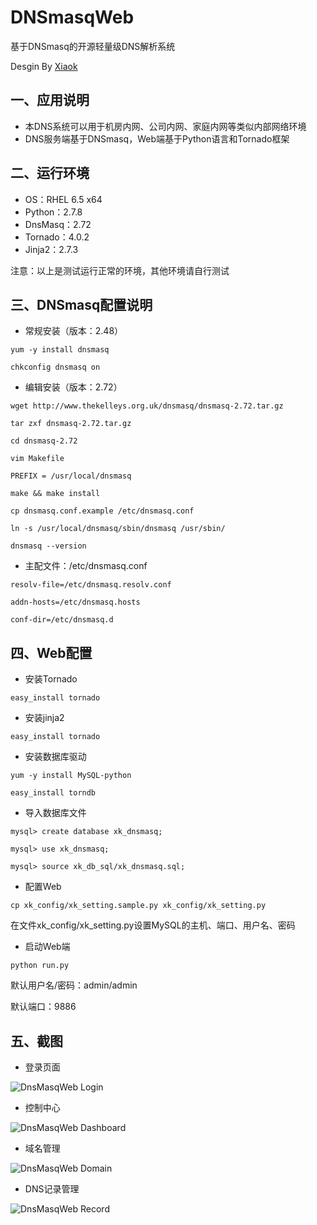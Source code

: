 DNSmasqWeb
==========

基于DNSmasq的开源轻量级DNS解析系统

Desgin By [Xiaok](http://github.luxiaok.com)

## 一、应用说明 ##
* 本DNS系统可以用于机房内网、公司内网、家庭内网等类似内部网络环境
* DNS服务端基于DNSmasq，Web端基于Python语言和Tornado框架

## 二、运行环境 ##
* OS：RHEL 6.5 x64
* Python：2.7.8
* DnsMasq：2.72
* Tornado：4.0.2
* Jinja2：2.7.3

注意：以上是测试运行正常的环境，其他环境请自行测试

## 三、DNSmasq配置说明 ##
* 常规安装（版本：2.48）

`yum -y install dnsmasq`

`chkconfig dnsmasq on`

* 编辑安装（版本：2.72）

`wget http://www.thekelleys.org.uk/dnsmasq/dnsmasq-2.72.tar.gz`

`tar zxf dnsmasq-2.72.tar.gz`

`cd dnsmasq-2.72`

`vim Makefile`

`PREFIX = /usr/local/dnsmasq`

`make && make install`

`cp dnsmasq.conf.example /etc/dnsmasq.conf`

`ln -s /usr/local/dnsmasq/sbin/dnsmasq /usr/sbin/`

`dnsmasq --version`

* 主配文件：/etc/dnsmasq.conf

`resolv-file=/etc/dnsmasq.resolv.conf`

`addn-hosts=/etc/dnsmasq.hosts`

`conf-dir=/etc/dnsmasq.d`

## 四、Web配置 ##
* 安装Tornado

`easy_install tornado`

* 安装jinja2

`easy_install tornado`

* 安装数据库驱动

`yum -y install MySQL-python`

`easy_install torndb`

* 导入数据库文件

`mysql> create database xk_dnsmasq;`

`mysql> use xk_dnsmasq;`

`mysql> source xk_db_sql/xk_dnsmasq.sql;`

* 配置Web

`cp xk_config/xk_setting.sample.py xk_config/xk_setting.py`

在文件xk_config/xk_setting.py设置MySQL的主机、端口、用户名、密码

* 启动Web端

`python run.py`

默认用户名/密码：admin/admin

默认端口：9886

## 五、截图 ##

* 登录页面

![DnsMasqWeb Login](https://github.com/luxiaok/DNSmasqWeb/raw/master/xk_screenshot/xk_login.png)

* 控制中心

![DnsMasqWeb Dashboard](https://github.com/luxiaok/DNSmasqWeb/raw/master/xk_screenshot/xk_dashboard.png)

* 域名管理

![DnsMasqWeb Domain](https://github.com/luxiaok/DNSmasqWeb/raw/master/xk_screenshot/xk_domain.png)

* DNS记录管理

![DnsMasqWeb Record](https://github.com/luxiaok/DNSmasqWeb/raw/master/xk_screenshot/xk_record.png)